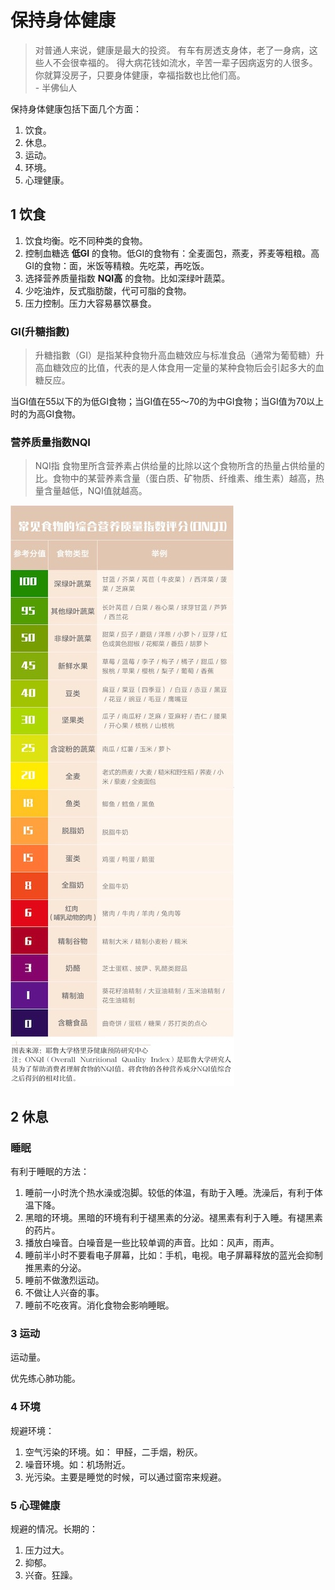 # 保持身体健康
> 对普通人来说，健康是最大的投资。 有车有房透支身体，老了一身病，这些人不会很幸福的。 得大病花钱如流水，辛苦一辈子因病返穷的人很多。 你就算没房子，只要身体健康，幸福指数也比他们高。  
> \- 半佛仙人

保持身体健康包括下面几个方面：
1. 饮食。
2. 休息。
3. 运动。
4. 环境。
5. 心理健康。

## 1 饮食
1. 饮食均衡。吃不同种类的食物。
2. 控制血糖选 **低GI** 的食物。低GI的食物有：全麦面包，燕麦，荞麦等粗粮。高GI的食物：面，米饭等精粮。先吃菜，再吃饭。
3. 选择营养质量指数 **NQI高** 的食物。比如深绿叶蔬菜。
4. 少吃油炸，反式脂肪酸，代可可脂的食物。
5. 压力控制。压力大容易暴饮暴食。

### GI(升糖指數)
> 升糖指數（GI）是指某种食物升高血糖效应与标准食品（通常为葡萄糖）升高血糖效应的比值，代表的是人体食用一定量的某种食物后会引起多大的血糖反应。

当GI值在55以下的为低GI食物；当GI值在55～70的为中GI食物；当GI值为70以上时的为高GI食物。

### 营养质量指数NQI
> NQI指 食物里所含营养素占供给量的比除以这个食物所含的热量占供给量的比。食物中的某营养素含量（蛋白质、矿物质、纤维素、维生素）越高，热量含量越低，NQI值就越高。

![](./imgs/NQI.png)

## 2 休息
### 睡眠
有利于睡眠的方法：
1. 睡前一小时洗个热水澡或泡脚。较低的体温，有助于入睡。洗澡后，有利于体温下降。
2. 黑暗的环境。黑暗的环境有利于褪黑素的分泌。褪黑素有利于入睡。有褪黑素的药片。
3. 播放白噪音。白噪音是一些比较单调的声音。比如：风声，雨声。
4. 睡前半小时不要看电子屏幕，比如：手机，电视。电子屏幕释放的蓝光会抑制推黑素的分泌。
5. 睡前不做激烈运动。
6. 不做让人兴奋的事。
7. 睡前不吃夜宵。消化食物会影响睡眠。

### 3 运动
运动量。

优先练心肺功能。

### 4 环境
规避环境：  
1. 空气污染的环境。如： 甲醛，二手烟，粉灰。
2. 噪音环境。如：机场附近。
3. 光污染。主要是睡觉的时候，可以通过窗帘来规避。

### 5 心理健康
规避的情况。长期的：  
1. 压力过大。
2. 抑郁。
3. 兴奋。狂躁。

